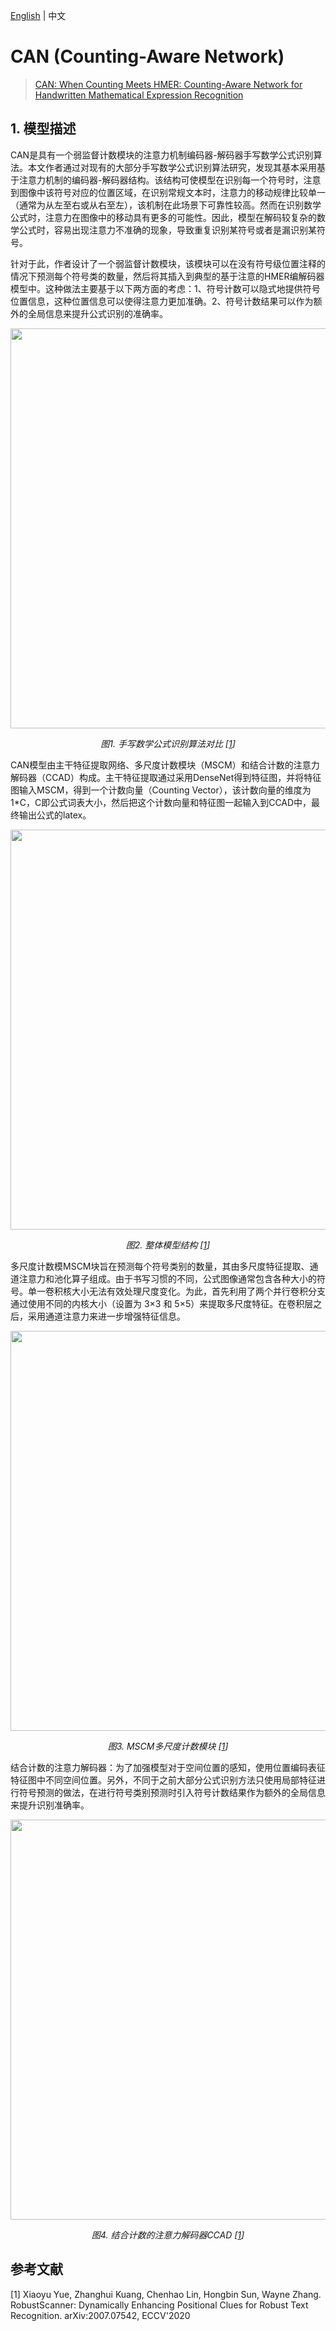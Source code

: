 [English]() | 中文

# CAN (Counting-Aware Network)
<!--- Guideline: use url linked to abstract in ArXiv instead of PDF for fast loading.  -->

> [CAN: When Counting Meets HMER: Counting-Aware Network for Handwritten Mathematical Expression Recognition](https://arxiv.org/pdf/2207.11463.pdf)

## 1. 模型描述
<!--- Guideline: Introduce the model and architectures. Cite if you use/adopt paper explanation from others. -->

CAN是具有一个弱监督计数模块的注意力机制编码器-解码器手写数学公式识别算法。本文作者通过对现有的大部分手写数学公式识别算法研究，发现其基本采用基于注意力机制的编码器-解码器结构。该结构可使模型在识别每一个符号时，注意到图像中该符号对应的位置区域，在识别常规文本时，注意力的移动规律比较单一（通常为从左至右或从右至左），该机制在此场景下可靠性较高。然而在识别数学公式时，注意力在图像中的移动具有更多的可能性。因此，模型在解码较复杂的数学公式时，容易出现注意力不准确的现象，导致重复识别某符号或者是漏识别某符号。

针对于此，作者设计了一个弱监督计数模块，该模块可以在没有符号级位置注释的情况下预测每个符号类的数量，然后将其插入到典型的基于注意的HMER编解码器模型中。这种做法主要基于以下两方面的考虑：1、符号计数可以隐式地提供符号位置信息，这种位置信息可以使得注意力更加准确。2、符号计数结果可以作为额外的全局信息来提升公式识别的准确率。

<p align="center">
  <img src="https://temp-data.obs.cn-central-221.ovaijisuan.com/mindocr_material/miss_word.png" width=640 />
</p>
<p align="center">
  <em> 图1. 手写数学公式识别算法对比 [<a href="#参考文献">1</a>] </em>
</p>

CAN模型由主干特征提取网络、多尺度计数模块（MSCM）和结合计数的注意力解码器（CCAD）构成。主干特征提取通过采用DenseNet得到特征图，并将特征图输入MSCM，得到一个计数向量（Counting Vector），该计数向量的维度为1*C，C即公式词表大小，然后把这个计数向量和特征图一起输入到CCAD中，最终输出公式的latex。

<p align="center">
  <img src="https://temp-data.obs.cn-central-221.ovaijisuan.com/mindocr_material/total_process.png" width=640 />
</p>
<p align="center">
  <em> 图2. 整体模型结构 [<a href="#参考文献">1</a>] </em>
</p>

多尺度计数模MSCM块旨在预测每个符号类别的数量，其由多尺度特征提取、通道注意力和池化算子组成。由于书写习惯的不同，公式图像通常包含各种大小的符号。单一卷积核大小无法有效处理尺度变化。为此，首先利用了两个并行卷积分支通过使用不同的内核大小（设置为 3×3 和 5×5）来提取多尺度特征。在卷积层之后，采用通道注意力来进一步增强特征信息。

<p align="center">
  <img src="https://temp-data.obs.cn-central-221.ovaijisuan.com/mindocr_material/MSCM.png" width=640 />
</p>
<p align="center">
  <em> 图3. MSCM多尺度计数模块 [<a href="#参考文献">1</a>] </em>
</p>

结合计数的注意力解码器：为了加强模型对于空间位置的感知，使用位置编码表征特征图中不同空间位置。另外，不同于之前大部分公式识别方法只使用局部特征进行符号预测的做法，在进行符号类别预测时引入符号计数结果作为额外的全局信息来提升识别准确率。

<p align="center">
  <img src="https://temp-data.obs.cn-central-221.ovaijisuan.com/mindocr_material/CCAD.png" width=640 />
</p>
<p align="center">
  <em> 图4. 结合计数的注意力解码器CCAD [<a href="#参考文献">1</a>] </em>
</p>

## 参考文献
<!--- Guideline: Citation format GB/T 7714 is suggested. -->
[1] Xiaoyu Yue, Zhanghui Kuang, Chenhao Lin, Hongbin Sun, Wayne Zhang. RobustScanner: Dynamically Enhancing Positional Clues for Robust Text Recognition. arXiv:2007.07542, ECCV'2020
